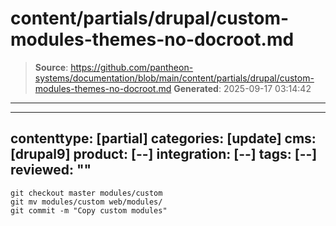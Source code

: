 # content/partials/drupal/custom-modules-themes-no-docroot.md

> **Source**: https://github.com/pantheon-systems/documentation/blob/main/content/partials/drupal/custom-modules-themes-no-docroot.md
> **Generated**: 2025-09-17 03:14:42

---

---
contenttype: [partial]
categories: [update]
cms: [drupal9]
product: [--]
integration: [--]
tags: [--]
reviewed: ""
---

```bash{promptUser:user}
git checkout master modules/custom
git mv modules/custom web/modules/
git commit -m "Copy custom modules"
```
